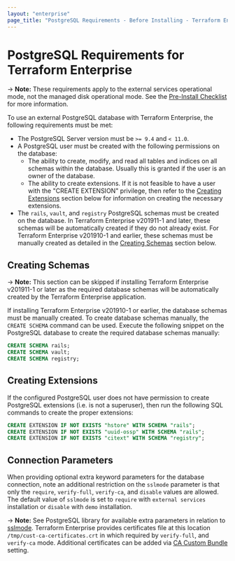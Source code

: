 ```yaml
---
layout: "enterprise"
page_title: "PostgreSQL Requirements - Before Installing - Terraform Enterprise"
---
```


# PostgreSQL Requirements for Terraform Enterprise

-> **Note:** These requirements apply to the external services operational mode, not the managed disk operational mode. See the [Pre-Install Checklist](./index.html) for more information.

To use an external PostgreSQL database with Terraform Enterprise, the following
requirements must be met:

* The PostgreSQL Server version must be `>= 9.4` and `< 11.0`.
* A PostgreSQL user must be created with the following permissions on the database:
  * The ability to create, modify, and read all tables and indices on all schemas within the database. Usually this is granted if the user is an owner of the database.
  * The ability to create extensions. If it is not feasible to have a user with the "CREATE EXTENSION" privilege, then refer to the [Creating Extensions](#creating-extensions) section below for information on creating the necessary extensions.
* The `rails`, `vault`, and `registry` PostgreSQL schemas must be created on the database. In Terraform Enterprise v201911-1 and later, these schemas will be automatically created if they do not already exist. For Terraform Enterprise v201910-1 and earlier, these schemas must be manually created as detailed in the [Creating Schemas](#creating-schemas) section below.

## Creating Schemas

-> **Note:** This section can be skipped if installing Terraform Enterprise v201911-1 or later as the required database schemas will be automatically created by the Terraform Enterprise application.

If installing Terraform Enterprise v201910-1 or earlier, the database schemas
must be manually created. To create database schemas manually, the
`CREATE SCHEMA` command can be used. Execute the following snippet on the
PostgreSQL database to create the required database schemas manually:

```sql
CREATE SCHEMA rails;
CREATE SCHEMA vault;
CREATE SCHEMA registry;
```

## Creating Extensions

If the configured PostgreSQL user does not have permission to create PostgreSQL extensions
(i.e. is not a superuser), then run the following SQL commands to create the proper extensions:

```sql
CREATE EXTENSION IF NOT EXISTS "hstore" WITH SCHEMA "rails";
CREATE EXTENSION IF NOT EXISTS "uuid-ossp" WITH SCHEMA "rails";
CREATE EXTENSION IF NOT EXISTS "citext" WITH SCHEMA "registry";
```

## Connection Parameters

When providing optional extra keyword parameters for the database connection,
note an additional restriction on the `sslmode` parameter is that only the
`require`, `verify-full`, `verify-ca`, and `disable` values are allowed. The default value of `sslmode` is set to `require` with `external services` installation or `disable` with `demo` installation.

-> **Note:** See PostgreSQL library for available extra parameters in relation to [sslmode](https://www.postgresql.org/docs/9.6/libpq-ssl.html). Terraform Enterprise provides certificates file at this location `/tmp/cust-ca-certificates.crt` in which required by `verify-full`, and `verify-ca` mode. Additional certificates can be added via [CA Custom Bundle](../install/installer.html#certificate-authority-ca-bundle) setting.
